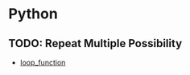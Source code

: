 # Python

## TODO: Repeat Multiple Possibility

- [loop_function](https://github.com/Astambar/tuto_test_unitaire_exo/blob/main/Python/fonction/loop_function.py)
